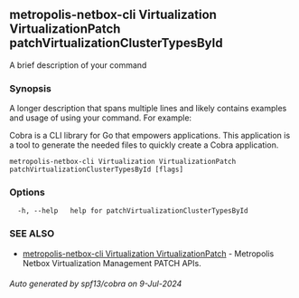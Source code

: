 ## metropolis-netbox-cli Virtualization VirtualizationPatch patchVirtualizationClusterTypesById

A brief description of your command

### Synopsis

A longer description that spans multiple lines and likely contains examples
and usage of using your command. For example:

Cobra is a CLI library for Go that empowers applications.
This application is a tool to generate the needed files
to quickly create a Cobra application.

```
metropolis-netbox-cli Virtualization VirtualizationPatch patchVirtualizationClusterTypesById [flags]
```

### Options

```
  -h, --help   help for patchVirtualizationClusterTypesById
```

### SEE ALSO

* [metropolis-netbox-cli Virtualization VirtualizationPatch]()	 - Metropolis Netbox Virtualization Management PATCH APIs.

###### Auto generated by spf13/cobra on 9-Jul-2024
